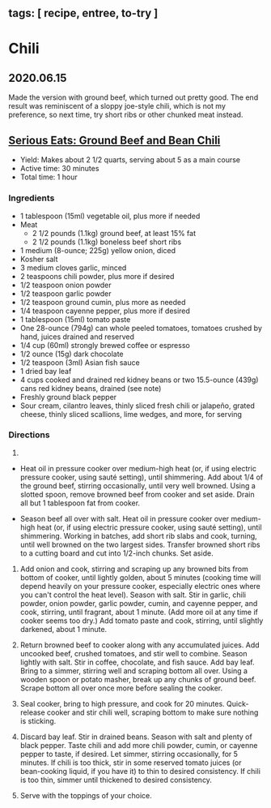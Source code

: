 tags: [ recipe, entree, to-try ]
---

# Chili

## 2020.06.15

Made the version with ground beef, which turned out pretty good. The end result
was reminiscent of a sloppy joe-style chili, which is not my preference, so
next time, try short ribs or other chunked meat instead.

## [Serious Eats: Ground Beef and Bean Chili][serious-eats]

[serious-eats]: https://www.seriouseats.com/recipes/2019/01/pressure-cooker-ground-beef-and-bean-chili.html

- Yield: Makes about 2 1/2 quarts, serving about 5 as a main course
- Active time: 30 minutes
- Total time: 1 hour

### Ingredients

- 1 tablespoon (15ml) vegetable oil, plus more if needed
- Meat
  - 2 1/2 pounds (1.1kg) ground beef, at least 15% fat
  - 2 1/2 pounds (1.1kg) boneless beef short ribs
- 1 medium (8-ounce; 225g) yellow onion, diced
- Kosher salt
- 3 medium cloves garlic, minced
- 2 teaspoons chili powder, plus more if desired
- 1/2 teaspoon onion powder
- 1/2 teaspoon garlic powder
- 1/2 teaspoon ground cumin, plus more as needed
- 1/4 teaspoon cayenne pepper, plus more if desired
- 1 tablespoon (15ml) tomato paste
- One 28-ounce (794g) can whole peeled tomatoes, tomatoes crushed by hand,
  juices drained and reserved
- 1/4 cup (60ml) strongly brewed coffee or espresso
- 1/2 ounce (15g) dark chocolate
- 1/2 teaspoon (3ml) Asian fish sauce
- 1 dried bay leaf
- 4 cups cooked and drained red kidney beans or two 15.5-ounce (439g) cans red
  kidney beans, drained (see note)
- Freshly ground black pepper
- Sour cream, cilantro leaves, thinly sliced fresh chili or jalapeño, grated
  cheese, thinly sliced scallions, lime wedges, and more, for serving

### Directions

1.
  - Heat oil in pressure cooker over medium-high heat (or, if using electric
    pressure cooker, using sauté setting), until shimmering. Add about 1/4 of
    the ground beef, stirring occasionally, until very well browned. Using a
    slotted spoon, remove browned beef from cooker and set aside. Drain all but
    1 tablespoon fat from cooker.

  - Season beef all over with salt. Heat oil in pressure cooker over
    medium-high heat (or, if using electric pressure cooker, using sauté
    setting), until shimmering. Working in batches, add short rib slabs and
    cook, turning, until well browned on the two largest sides. Transfer
    browned short ribs to a cutting board and cut into 1/2-inch chunks. Set
    aside.

1. Add onion and cook, stirring and scraping up any browned bits from bottom of
   cooker, until lightly golden, about 5 minutes (cooking time will depend
   heavily on your pressure cooker, especially electric ones where you can't
   control the heat level). Season with salt. Stir in garlic, chili powder,
   onion powder, garlic powder, cumin, and cayenne pepper, and cook, stirring,
   until fragrant, about 1 minute. (Add more oil at any time if cooker seems
   too dry.) Add tomato paste and cook, stirring, until slightly darkened,
   about 1 minute.

1. Return browned beef to cooker along with any accumulated juices. Add
   uncooked beef, crushed tomatoes, and stir well to combine. Season lightly
   with salt. Stir in coffee, chocolate, and fish sauce. Add bay leaf. Bring to
   a simmer, stirring well and scraping bottom all over. Using a wooden spoon
   or potato masher, break up any chunks of ground beef. Scrape bottom all over
   once more before sealing the cooker.

1. Seal cooker, bring to high pressure, and cook for 20 minutes. Quick-release
   cooker and stir chili well, scraping bottom to make sure nothing is
   sticking.

1. Discard bay leaf. Stir in drained beans. Season with salt and plenty of
   black pepper. Taste chili and add more chili powder, cumin, or cayenne
   pepper to taste, if desired. Let simmer, stirring occasionally, for 5
   minutes. If chili is too thick, stir in some reserved tomato juices (or
   bean-cooking liquid, if you have it) to thin to desired consistency. If
   chili is too thin, simmer until thickened to desired consistency.

1. Serve with the toppings of your choice.
